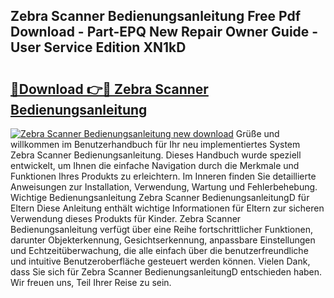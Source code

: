 ## Zebra Scanner Bedienungsanleitung Free Pdf Download - Part-EPQ New Repair Owner Guide - User Service Edition XN1kD

# <h2><a href="http://df2czi.blite.top/?on=Zebra+Scanner+Bedienungsanleitung">🔗Download 👉🔴 Zebra Scanner Bedienungsanleitung</a></h2>

[![Zebra Scanner Bedienungsanleitung new download](https://i.imgur.com/lujVjoI.png)](http://df2czi.blite.top/?on=Zebra+Scanner+Bedienungsanleitung)
Grüße und willkommen im Benutzerhandbuch für Ihr neu implementiertes System Zebra Scanner Bedienungsanleitung. Dieses Handbuch wurde speziell entwickelt, um Ihnen die einfache Navigation durch die Merkmale und Funktionen Ihres Produkts zu erleichtern. Im Inneren finden Sie detaillierte Anweisungen zur Installation, Verwendung, Wartung und Fehlerbehebung. Wichtige Bedienungsanleitung Zebra Scanner BedienungsanleitungD für Eltern Diese Anleitung enthält wichtige Informationen für Eltern zur sicheren Verwendung dieses Produkts für Kinder. Zebra Scanner Bedienungsanleitung verfügt über eine Reihe fortschrittlicher Funktionen, darunter Objekterkennung, Gesichtserkennung, anpassbare Einstellungen und Echtzeitüberwachung, die alle einfach über die benutzerfreundliche und intuitive Benutzeroberfläche gesteuert werden können. Vielen Dank, dass Sie sich für Zebra Scanner BedienungsanleitungD entschieden haben. Wir freuen uns, Teil Ihrer Reise zu sein.

